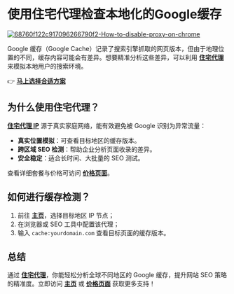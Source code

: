 # 使用住宅代理检查本地化的Google缓存

<a href='https://postimg.cc/k2gS04fM' target='_blank'><img src='https://i.postimg.cc/6pdhG4ZZ/68760f122c917096266790f2-How-to-disable-proxy-on-chrome.png' border='0' alt='68760f122c917096266790f2-How-to-disable-proxy-on-chrome'></a>

Google 缓存（Google Cache）记录了搜索引擎抓取的网页版本，但由于地理位置的不同，缓存内容可能会有差异。想要精准分析这些差异，可以利用 [**住宅代理**](https://the9proxy.short.gy/github-homepage-lucas888) 来模拟本地用户的搜索环境。

👉 [**马上选择合适方案**](https://the9proxy.short.gy/github-pricing-lucas888)

## 为什么使用住宅代理？

[**住宅代理 IP**](https://the9proxy.short.gy/github-homepage-lucas888) 源于真实家庭网络，能有效避免被 Google 识别为异常流量：
- **真实位置模拟**：可查看目标地区的缓存版本。  
- **跨区域 SEO 检测**：帮助企业分析页面收录的差异。  
- **安全稳定**：适合长时间、大批量的 SEO 测试。

查看详细套餐与价格可访问 [**价格页面**](https://the9proxy.short.gy/github-pricing-lucas888)。

## 如何进行缓存检测？

1. 前往 [**主页**](https://the9proxy.short.gy/github-homepage-lucas888)，选择目标地区 IP 节点；  
2. 在浏览器或 SEO 工具中配置该代理；  
3. 输入 `cache:yourdomain.com` 查看目标页面的缓存版本。

## 总结

通过 [**住宅代理**](https://the9proxy.short.gy/github-homepage-lucas888)，你能轻松分析全球不同地区的 Google 缓存，提升网站 SEO 策略的精准度。立即访问 [**主页**](https://the9proxy.short.gy/github-homepage-lucas888) 或 [**价格页面**](https://the9proxy.short.gy/github-pricing-lucas888) 获取更多支持！


